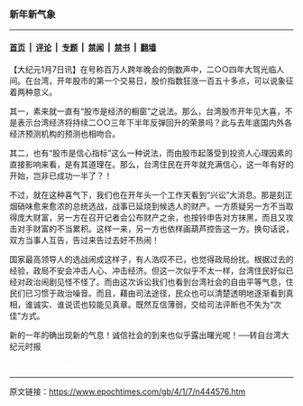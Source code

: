 ### 新年新气象

---

#### [首页](../../../..?n444576) &nbsp;|&nbsp; [评论](../../../../../epoch-comment?n444576) &nbsp;|&nbsp; [专题](../../../../../epoch-special?n444576) &nbsp;|&nbsp; [禁闻](../../../../../epoch-news?n444576) &nbsp;|&nbsp; [禁书](../../../../../books?n444576) &nbsp;|&nbsp; [翻墙](https://github.com/gfw-breaker/nogfw/blob/master/README.md?n444576)


<div class="post_content" id="artbody" itemprop="articleBody">
 <!-- article content begin -->
 <p>
  【大纪元1月7日讯】在号称百万人跨年晚会的倒数声中，二○○四年大驾光临人间。在台湾，开年股市的第一个交易日，股价指数狂涨一百五十多点，可以说象征着两种意义。
 </p>
 <p>
  其一，素来就一直有“股市是经济的橱窗”之说法。那么，台湾股市开年见大喜，不是表示台湾经济将持续二○○三年下半年反弹回升的荣景吗？此与去年底国内外各经济预测机构的预测也相吻合。
 </p>
 <p>
  其二，也有“股市是信心指标”这么一种说法，而由股市起落受到投资人心理因素的直接影响来看，是有其道理在。那么，台湾住民在开年就充满信心，这一年有好的开始，岂非已成功一半了？！
 </p>
 <p>
  不过，就在这种喜气下，我们也在开年头一个工作天看到“兴讼”大消息。那是刻正烟硝味愈来愈浓的总统选战，战事已延烧到候选人的财产。一方质疑另一方不当取得庞大财富，另一方在召开记者会公布财产之余，也按铃申告对方抹黑，而且又攻击对手财富的不当累积。这样一来，另一方也依样画葫芦控告这一方。换句话说，双方当事人互告，告过来告过去好不热闹！
 </p>
 <p>
  国家最高领导人的选战闹成这样子，有人浩叹不已，也觉得政局纷扰。根据过去的经验，政局不安会冲击人心、冲击经济。但这一次似乎不太一样，台湾住民好似已经对政治闹剧见怪不怪了。而由这次诉讼我们也看到台湾社会的自由平等气息，住民们已习惯于政治噪音。而且，藉由司法途径，民众也可以清楚透明地逐渐看到真相，谁诚实、谁说谎也较能见真章。既然互信薄弱，交给司法评断也不失为“次佳”方式。
 </p>
 <p>
  新的一年的确出现新的气息！诚信社会的到来也似乎露出曙光呢！──转自台湾大纪元时报
 </p>
 <p>
  <font color="#ffffff">
   (http://www.dajiyuan.com)
  </font>
 </p>
 <!-- article content end -->
 <div id="below_article_ad">
 </div>
</div>


---

原文链接：https://www.epochtimes.com/gb/4/1/7/n444576.htm